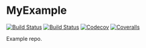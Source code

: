 # MyExample

[![Build Status](https://travis-ci.com/jlchan/MyExample.jl.svg?branch=master)](https://travis-ci.com/jlchan/MyExample.jl)
[![Build Status](https://ci.appveyor.com/api/projects/status/github/jlchan/MyExample.jl?svg=true)](https://ci.appveyor.com/project/jlchan/MyExample-jl)
[![Codecov](https://codecov.io/gh/jlchan/MyExample.jl/branch/master/graph/badge.svg)](https://codecov.io/gh/jlchan/MyExample.jl)
[![Coveralls](https://coveralls.io/repos/github/jlchan/MyExample.jl/badge.svg?branch=master)](https://coveralls.io/github/jlchan/MyExample.jl?branch=master)

Example repo.
